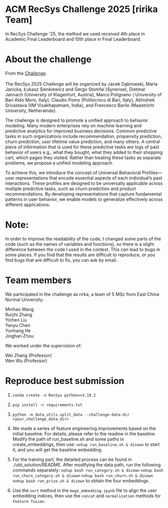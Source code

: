 # ACM RecSys Challenge 2025 [ririka Team]
In RecSys Challenge '25, the method we used received 4th place in Academic Final Leaderboard and 10th place in Final Leaderboard.



# About the challenge
From the [Challenge](https://recsys.synerise.com/). <br><br>
The RecSys 2025 Challenge will be organized by Jacek Dąbrowski, Maria Janicka, Łukasz Sienkiewicz and Gergo Stomfai (Synerise), Dietmar Jannach (University of Klagenfurt, Austria), Marco Polignano ( University of Bari Aldo Moro, Italy), Claudio Pomo (Politecnico di Bari, Italy), Abhishek Srivastava (IIM Visakhapatnam, India), and Francesco Barile (Maastricht University, Netheralnds).

The challenge is designed to promote a unified approach to behavior modeling. Many modern enterprises rely on machine learning and predictive analytics for improved business decisions. Common predictive tasks in such organizations include recommendation, propensity prediction, churn prediction, user lifetime value prediction, and many others. A central piece of information that is used for these predictive tasks are logs of past behavior of users e.g., what they bought, what they added to their shopping cart, which pages they visited. Rather than treating these tasks as separate problems, we propose a unified modeling approach.

To achieve this, we introduce the concept of Universal Behavioral Profiles—user representations that encode essential aspects of each individual’s past interactions. These profiles are designed to be universally applicable across multiple predictive tasks, such as churn prediction and product recommendations. By developing representations that capture fundamental patterns in user behavior, we enable models to generalize effectively across different applications.


# Note: 
In order to improve the readability of the code, I changed some parts of the code (such as the names of variables and functions), so there is a slight difference between the code I used in the contest. This can lead to bugs in some places. If you find that the results are difficult to reproduce, or you find bugs that are difficult to fix, you can ask by email.

# Team members
We participated in the challenge as rirka, a team of 5 MSc from East China Normal University:

Minhao Wang <br>
Ruizhi Zhang <br>
Yichen Liu <br>
Yanyu Chen <br>
Yunhang He <br>
Jinghan Zhou <br>

We worked under the supervision of:

Wei Zhang (Professor) <br>
Wen Wu (Professor)



# Reproduce best submission


1. `conda create -n RecSys python==3.10.2`

2. `pip install -r requirements.txt`

3. `python -m data_utils.split_data --challenge-data-dir <your_challenge_data_dir>`

4. We made a series of feature engineering improvements based on the initial baseline. For details, please refer to the readme in the baseline.
Modify the path of run_baseline.sh and some paths in create_embeddings, then use:
`nohup run_baseline.sh & disown` to start it, and you will get the baseline embedding.

5. For the training part, the detailed process can be found in ./ubt_solution/README.
After modifying the data path, run the following commands separately:
`nohup bash run_category.sh & disown`
`nohup bash run_churn_category.sh & disown`
`nohup bash run_churn.sh & disown`
`nohup bash run_price.sh & disown`
to obtain the four embeddings.

6. Use the `sort` method in the `mege_embedding.ipynb` file to align the user embedding indices, then use the `concat` and `normalization` methods for `Feature fusion`.